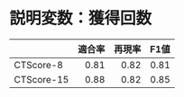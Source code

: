 # 説明変数：獲得回数
| | 適合率 | 再現率 | F1値 |
| :-- | --: | --: | --: |
| CTScore-8 | 0.81 | 0.82 | 0.81 |
| CTScore-15 | 0.88 | 0.82 | 0.85 |

